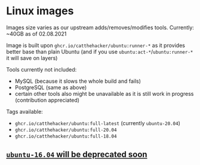 # Linux images

Images size varies as our upstream adds/removes/modifies tools.
Currently: ~40GB as of 02.08.2021

Image is built upon `ghcr.io/catthehacker/ubuntu:runner-*` as it provides better base than plain Ubuntu (and if you use `ubuntu:act-*`/`ubuntu:runner-*` it will save on layers)

Tools currently not included:
  - MySQL (because it slows the whole build and fails)
  - PostgreSQL (same as above)
  - certain other tools also might be unavailable as it is still work in progress (contribution appreciated)

Tags available:
  - `ghcr.io/catthehacker/ubuntu:full-latest` (currently `ubuntu-20.04`)
  - `ghcr.io/catthehacker/ubuntu:full-20.04`
  - `ghcr.io/catthehacker/ubuntu:full-18.04`

## [`ubuntu-16.04` will be deprecated soon](https://github.com/actions/virtual-environments/issues/3287)
